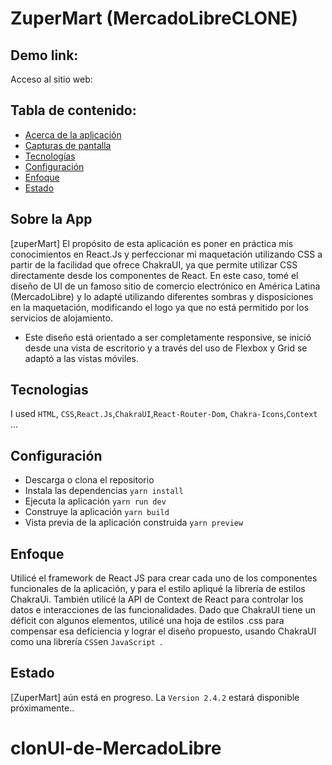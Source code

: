 # ZuperMart (MercadoLibreCLONE)

## Demo link:

Acceso al sitio web: 

## Tabla de contenido:

- [Acerca de la aplicación](#Acerca-de-la-aplicación)
- [Capturas de pantalla](#Capturas-de-pantalla)
- [Tecnologías](#Tecnologías)
- [Configuración](#Configuración)
- [Enfoque](#Enfoque)
- [Estado](#Estado)

## Sobre la App

[zuperMart]  El propósito de esta aplicación es poner en práctica mis conocimientos en React.Js y perfeccionar mi maquetación utilizando CSS a partir de la facilidad que ofrece ChakraUI, ya que permite utilizar CSS directamente desde los componentes de React. En este caso, tomé el diseño de UI de un famoso sitio de comercio electrónico en América Latina (MercadoLibre) y lo adapté utilizando diferentes sombras y disposiciones en la maquetación, modificando el logo ya que no está permitido por los servicios de alojamiento.
- Este diseño está orientado a ser completamente responsive, se inició desde una vista de escritorio y a través del uso de Flexbox y Grid se adaptó a las vistas móviles.
## Tecnologias

I used `HTML`, `CSS`,`React.Js`,`ChakraUI`,`React-Router-Dom`, `Chakra-Icons`,`Context` ...

## Configuración

- Descarga o clona el repositorio
- Instala las dependencias  `yarn install `
- Ejecuta la aplicación  `yarn run dev `
- Construye la aplicación  `yarn build `
- Vista previa de la aplicación construida ` yarn preview `

## Enfoque

Utilicé el framework de React JS para crear cada uno de los componentes funcionales de la aplicación, y para el estilo apliqué la librería de estilos ChakraUi. También utilicé la API de Context de React para controlar los datos e interacciones de las funcionalidades.
Dado que ChakraUI tiene un déficit con algunos elementos, utilicé una hoja de estilos .css para compensar esa deficiencia y lograr el diseño propuesto, usando ChakraUI como una librería  `CSS`en  `JavaScript `.
## Estado

[ZuperMart] aún está en progreso. La `Version 2.4.2` estará disponible próximamente..

# clonUI-de-MercadoLibre


